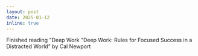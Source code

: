 ```yaml
---
layout: post
date: 2025-01-12
inline: true
---
```


Finished reading "Deep Work "Deep Work: Rules for Focused Success in a Distracted World" by Cal Newport